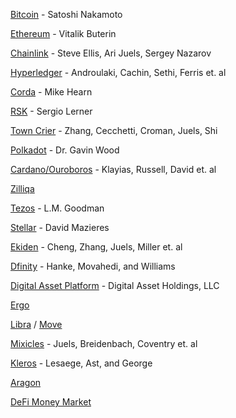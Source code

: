 [Bitcoin](https://bitcoin.org/bitcoin.pdf) - Satoshi Nakamoto

[Ethereum](https://whitepaperdatabase.com/ethereum-eth-whitepaper/) - Vitalik Buterin

[Chainlink](https://link.smartcontract.com/whitepaper) - Steve Ellis, Ari Juels, Sergey Nazarov

[Hyperledger](https://arxiv.org/pdf/1801.10228) - Androulaki, Cachin, Sethi, Ferris et. al

[Corda](https://www.corda.net/content/corda-technical-whitepaper.pdf) - Mike Hearn

[RSK](https://www.rsk.co/wp-content/uploads/2019/02/RSK-White-Paper-Updated.pdf) - Sergio Lerner

[Town Crier](http://initc3.org/files/tc.pdf) - Zhang, Cecchetti, Croman, Juels, Shi

[Polkadot](https://polkadot.network/PolkaDotPaper.pdf) - Dr. Gavin Wood

[Cardano/Ouroboros](https://iohk.io/research/papers/#9BKRHCSI) - Klayias, Russell, David et. al

[Zilliqa](https://docs.zilliqa.com/whitepaper.pdf)

[Tezos](https://tezos.com/static/white_paper-2dc8c02267a8fb86bd67a108199441bf.pdf) - L.M. Goodman

[Stellar](https://www.stellar.org/papers/stellar-consensus-protocol.pdf) - David Mazieres

[Ekiden](https://arxiv.org/abs/1804.05141) - Cheng, Zhang, Juels, Miller et. al

[Dfinity](https://dfinity.org/static/dfinity-consensus-0325c35128c72b42df7dd30c22c41208.pdf) - Hanke, Movahedi, and Williams

[Digital Asset Platform](https://hub.digitalasset.com/hubfs/Documents/Digital%20Asset%20Platform%20-%20Non-technical%20White%20Paper.pdf) - Digital Asset Holdings, LLC

[Ergo](https://ergoplatform.org/docs/whitepaper.pdf)

[Libra](https://developers.libra.org/docs/assets/papers/the-libra-blockchain.pdf) / [Move](https://developers.libra.org/docs/assets/papers/libra-move-a-language-with-programmable-resources.pdf)

[Mixicles](https://chain.link/mixicles.pdf) - Juels, Breidenbach, Coventry et. al

[Kleros](https://kleros.io/assets/whitepaper.pdf) -  Lesaege, Ast, and George 

[Aragon](https://github.com/aragon/whitepaper)

[DeFi Money Market](https://defimoneymarket.com/DMM-Ecosystem.pdf)
